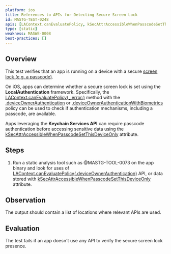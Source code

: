 ```yaml
---
platform: ios
title: References to APIs for Detecting Secure Screen Lock
id: MASTG-TEST-0248
apis: [LAContext.canEvaluatePolicy, kSecAttrAccessibleWhenPasscodeSetThisDeviceOnly]
type: [static]
weakness: MASWE-0008
best-practices: []
---
```


## Overview

This test verifies that an app is running on a device with a secure [screen lock (e.g. a passcode)](https://support.apple.com/en-us/guide/iphone/iph14a867ae/ios).

On iOS, apps can determine whether a secure screen lock is set using the **LocalAuthentication** framework. Specifically, the [LAContext.canEvaluatePolicy(_:error:)](https://developer.apple.com/documentation/localauthentication/lacontext/canevaluatepolicy(_:error:)) method with the [.deviceOwnerAuthentication](https://developer.apple.com/documentation/localauthentication/lapolicy/deviceownerauthentication) or [.deviceOwnerAuthenticationWithBiometrics](https://developer.apple.com/documentation/localauthentication/lapolicy/deviceownerauthenticationwithbiometrics) policy can be used to check if authentication mechanisms, including a passcode, are available.

Apps leveraging the **Keychain Services API** can require passcode authentication before accessing sensitive data using the [kSecAttrAccessibleWhenPasscodeSetThisDeviceOnly](https://developer.apple.com/documentation/security/ksecattraccessiblewhenpasscodesetthisdeviceonly) attribute.

## Steps

1. Run a static analysis tool such as @MASTG-TOOL-0073 on the app binary and look for uses of [LAContext.canEvaluatePolicy(.deviceOwnerAuthentication)](https://developer.apple.com/documentation/localauthentication/lacontext/canevaluatepolicy(_:error:)) API, or data stored with [kSecAttrAccessibleWhenPasscodeSetThisDeviceOnly](https://developer.apple.com/documentation/security/ksecattraccessiblewhenpasscodesetthisdeviceonly) attribute.

## Observation

The output should contain a list of locations where relevant APIs are used.

## Evaluation

The test fails if an app doesn't use any API to verify the secure screen lock presence.
